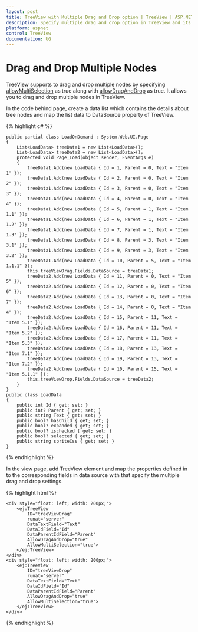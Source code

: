 ```yaml
---
layout: post
title: TreeView with Multiple Drag and Drop option | TreeView | ASP.NET | Syncfusion
description: Specify multiple drag and drop option in TreeView and its settings
platform: aspnet
control: TreeView
documentation: UG
---
```



# Drag and Drop Multiple Nodes

TreeView supports to drag and drop multiple nodes by specifying [allowMultiSelection](http://help.syncfusion.com/js/api/ejtreeview#members:allowmultiselection) as true along with [allowDragAndDrop](https://help.syncfusion.com/js/api/ejtreeview#members:allowdraganddrop) as true. It allows you to drag and drop multiple nodes in TreeView.

In the code behind page, create a data list which contains the details about tree nodes and map the list data to DataSource property of TreeView.

{% highlight c# %}

	public partial class LoadOnDemand : System.Web.UI.Page
	{
		List<LoadData> treeData1 = new List<LoadData>();
		List<LoadData> treeData2 = new List<LoadData>();
		protected void Page_Load(object sender, EventArgs e)
		{
			treeData1.Add(new LoadData { Id = 1, Parent = 0, Text = "Item 1" });
			treeData1.Add(new LoadData { Id = 2, Parent = 0, Text = "Item 2" });
			treeData1.Add(new LoadData { Id = 3, Parent = 0, Text = "Item 3" });
			treeData1.Add(new LoadData { Id = 4, Parent = 0, Text = "Item 4" });
			treeData1.Add(new LoadData { Id = 5, Parent = 1, Text = "Item 1.1" });
			treeData1.Add(new LoadData { Id = 6, Parent = 1, Text = "Item 1.2" });
			treeData1.Add(new LoadData { Id = 7, Parent = 1, Text = "Item 1.3" });
			treeData1.Add(new LoadData { Id = 8, Parent = 3, Text = "Item 3.1" });
			treeData1.Add(new LoadData { Id = 9, Parent = 3, Text = "Item 3.2" });
			treeData1.Add(new LoadData { Id = 10, Parent = 5, Text = "Item 1.1.1" });
			this.treeViewDrag.Fields.DataSource = treeData1;
			treeData2.Add(new LoadData { Id = 11, Parent = 0, Text = "Item 5" });
			treeData2.Add(new LoadData { Id = 12, Parent = 0, Text = "Item 6" });
			treeData2.Add(new LoadData { Id = 13, Parent = 0, Text = "Item 7" });
			treeData2.Add(new LoadData { Id = 14, Parent = 0, Text = "Item 4" });
			treeData2.Add(new LoadData { Id = 15, Parent = 11, Text = "Item 5.1" });
			treeData2.Add(new LoadData { Id = 16, Parent = 11, Text = "Item 5.2" });
			treeData2.Add(new LoadData { Id = 17, Parent = 11, Text = "Item 5.3" });
			treeData2.Add(new LoadData { Id = 18, Parent = 13, Text = "Item 7.1" });
			treeData2.Add(new LoadData { Id = 19, Parent = 13, Text = "Item 7.2" });
			treeData2.Add(new LoadData { Id = 10, Parent = 15, Text = "Item 5.1.1" });
			this.treeViewDrop.Fields.DataSource = treeData2;
		}
	}
	public class LoadData
	{
		public int Id { get; set; }
		public int? Parent { get; set; }
		public string Text { get; set; }
		public bool? hasChild { get; set; }
		public bool? expanded { get; set; }
		public bool? ischecked { get; set; }
		public bool? selected { get; set; }
		public string spriteCss { get; set; }
	}

{% endhighlight %}

In the view page, add TreeView element and map the properties defined in to the corresponding fields in data source with that specify the multiple drag and drop settings.

{% highlight html %}

	<div style="float: left; width: 200px;">
		<ej:TreeView
			ID="treeViewDrag"
			runat="server"
			DataTextField="Text"
			DataIdField="Id"
			DataParentIdField="Parent"
			AllowDragAndDrop="true" 
			AllowMultiSelection="true">
		</ej:TreeView>
	</div>
	<div style="float: left; width: 200px;">
		<ej:TreeView
			ID="treeViewDrop"
			runat="server"
			DataTextField="Text"
			DataIdField="Id"
			DataParentIdField="Parent"
			AllowDragAndDrop="true" 
			AllowMultiSelection="true">
		</ej:TreeView>
	</div>
	
{% endhighlight %}

